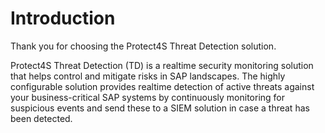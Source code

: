 # Introduction

Thank you for choosing the Protect4S Threat Detection solution.

Protect4S Threat Detection (TD) is a realtime security monitoring solution that helps control and mitigate risks in SAP landscapes. The highly configurable solution provides realtime detection of active threats against your business-critical SAP systems by continuously monitoring for suspicious events and send these to a SIEM solution in case a threat has been detected.
